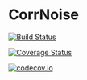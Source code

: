 # CorrNoise

[![Build Status](https://travis-ci.org/ziotom78/CorrNoise.jl.svg?branch=master)](https://travis-ci.org/ziotom78/CorrNoise.jl)

[![Coverage Status](https://coveralls.io/repos/ziotom78/CorrNoise.jl/badge.svg?branch=master&service=github)](https://coveralls.io/github/ziotom78/CorrNoise.jl?branch=master)

[![codecov.io](http://codecov.io/github/ziotom78/CorrNoise.jl/coverage.svg?branch=master)](http://codecov.io/github/ziotom78/CorrNoise.jl?branch=master)
